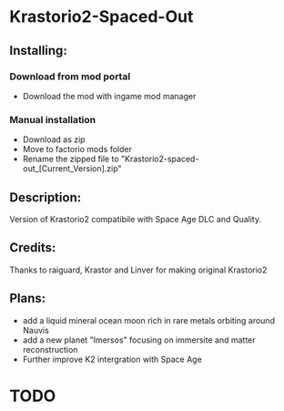 # Krastorio2-Spaced-Out

## Installing:
### Download from mod portal
- Download the mod with ingame mod manager
### Manual installation
- Download as zip
- Move to factorio mods folder
- Rename the zipped file to "Krastorio2-spaced-out_[Current_Version].zip"

## Description:
Version of Krastorio2 compatibile with Space Age DLC and Quality.
## Credits:
Thanks to raiguard, Krastor and Linver for making original Krastorio2

## Plans:
- add a liquid mineral ocean moon rich in rare metals orbiting around Nauvis
- add a new planet "Imersos" focusing on immersite and matter reconstruction
- Further improve K2 intergration with Space Age
  
# TODO

